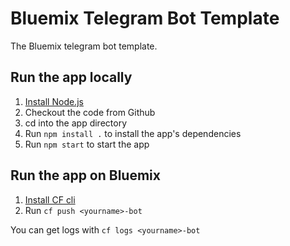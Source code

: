 # Bluemix Telegram Bot Template

The Bluemix telegram bot template.

## Run the app locally

1. [Install Node.js][]
2. Checkout the code from Github
3. cd into the app directory
4. Run `npm install .` to install the app's dependencies
5. Run `npm start` to start the app

[Install Node.js]: https://nodejs.org/en/download/

## Run the app on Bluemix

1. [Install CF cli]
2. Run `cf push <yourname>-bot`

You can get logs with `cf logs <yourname>-bot`

[Install CF cli]: https://www.ng.bluemix.net/docs/starters/install_cli.html

